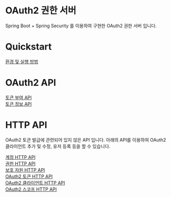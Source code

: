 # OAuth2 권한 서버
Spring Boot + Spring Security 를 이용하여 구현한 OAuth2 권한 서버 입니다. 

# Quickstart
[환경 및 실행 방법](./INSTALL-GUIDE.md)

# OAuth2 API
[토큰 부여 API](./OAUTH-AUTHORIZATION-API.md)  
[토큰 정보 API](./OAUTH-TOKEN-INFO-API.md)

# HTTP API
OAuth2 토큰 발급에 관련되어 있지 않은 API 입니다. 아래의 API를 이용하여 OAuth2 클라이언트 추가 및 수정, 유저 등록 등을 할 수 있습니다.

[계정 HTTP API](./ACCOUNT-API.md)  
[권한 HTTP API](./AUTHORITY-API.md)  
[보호 자원 HTTP API](./SECURED-RESOURCE-API.md)  
[OAuth2 토큰 HTTP API](./TOKEN-API.md)  
[OAuth2 클라이언트 HTTP API](./OAUTH-CLIENT-API.md)  
[OAuth2 스코프 HTTP API](./OAUTH-SCOPE-API.md)